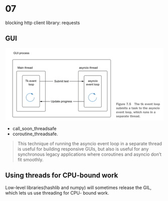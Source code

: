 # 07

blocking http client library: requests

## GUI

![image-20221108220245220](assets/image-20221108220245220.png)

- call_soon_threadsafe
- coroutine_threadsafe.

> This technique of running the asyncio event loop in a separate thread is useful for building responsive GUIs,
but also is useful for any synchronous legacy applications where coroutines and asyncio don’t fit smoothly.


## Using threads for CPU-bound work

Low-level libraries(hashlib and numpy) will sometimes release the GIL, which lets us use threading for CPU-
bound work.
